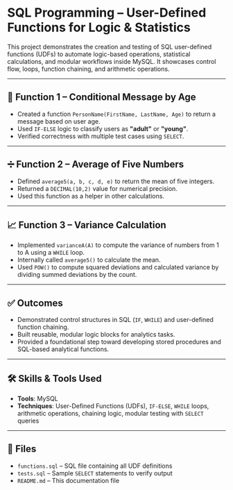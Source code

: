 # SQL Programming – User-Defined Functions for Logic & Statistics

This project demonstrates the creation and testing of SQL user-defined functions (UDFs) to automate logic-based operations, statistical calculations, and modular workflows inside MySQL. It showcases control flow, loops, function chaining, and arithmetic operations.

---

## 🧠 Function 1 – Conditional Message by Age

- Created a function `PersonName(FirstName, LastName, Age)` to return a message based on user age.
- Used `IF-ELSE` logic to classify users as **"adult"** or **"young"**.
- Verified correctness with multiple test cases using `SELECT`.

---

## ➗ Function 2 – Average of Five Numbers

- Defined `average5(a, b, c, d, e)` to return the mean of five integers.
- Returned a `DECIMAL(10,2)` value for numerical precision.
- Used this function as a helper in other calculations.

---

## 📈 Function 3 – Variance Calculation

- Implemented `varianceA(A)` to compute the variance of numbers from 1 to A using a `WHILE` loop.
- Internally called `average5()` to calculate the mean.
- Used `POW()` to compute squared deviations and calculated variance by dividing summed deviations by the count.

---

## ✅ Outcomes

- Demonstrated control structures in SQL (`IF`, `WHILE`) and user-defined function chaining.
- Built reusable, modular logic blocks for analytics tasks.
- Provided a foundational step toward developing stored procedures and SQL-based analytical functions.

---

## 🛠️ Skills & Tools Used

- **Tools**: MySQL  
- **Techniques**: User-Defined Functions (UDFs), `IF-ELSE`, `WHILE` loops, arithmetic operations, chaining logic, modular testing with `SELECT` queries

---

## 📁 Files

- `functions.sql` – SQL file containing all UDF definitions  
- `tests.sql` – Sample `SELECT` statements to verify output  
- `README.md` – This documentation file

